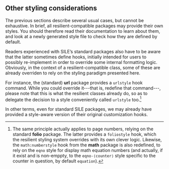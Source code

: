 ## Other styling considerations

The previous sections describe several usual cases, but cannot be exhaustive.
In brief, all resilient-compatible packages may provide their own styles.
You should therefore read their documentation to learn about them, and look at a newly generated style file to check how they are defined by default.

Readers experienced with SILE’s standard packages also have to be aware that the latter sometimes define hooks, initially intended for users to possibly re-implement in order to override some internal formatting logic. Obviously, in the context of a resilient-compatible class, some of these are already overriden to rely on the styling paradigm presented here.

For instance, the (standard) **url** package provides a `urlstyle` hook command. While you could override it---that is, redefine that command---, please note that this is what the resilient classes already do, so as to delegate the decision to a style conveniently called `urlstyle` too.[^other-sile-hooks]

[^other-sile-hooks]: The same principle actually applies to page numbers, relying on the standard **folio** package. The latter provides a `foliostyle` hook, which the resilient styling system overrides with its own clever logic.
Likewise, the `math:numberstyle` hook from the **math** package is also redefined, to rely on the `eqno` style for display math equation numbers (and actually, if it exist and is non-emppty, to the `eqno-⟨counter⟩` style specific to the counter in question, by default `equation`).

In other terms, even for standard SILE packages, we may already have provided a style-aware version of their original customization hooks.

